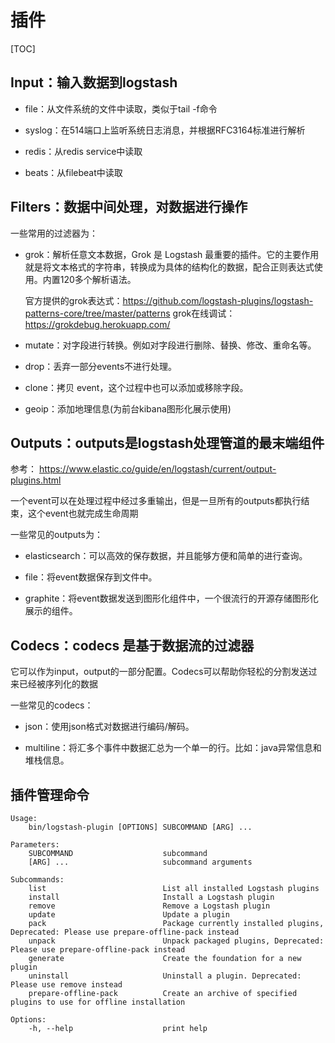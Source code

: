 # 插件

[TOC]
## Input：输入数据到logstash

- file：从文件系统的文件中读取，类似于tail -f命令

- syslog：在514端口上监听系统日志消息，并根据RFC3164标准进行解析

- redis：从redis service中读取

- beats：从filebeat中读取

## Filters：数据中间处理，对数据进行操作

一些常用的过滤器为：

- grok：解析任意文本数据，Grok 是 Logstash 最重要的插件。它的主要作用就是将文本格式的字符串，转换成为具体的结构化的数据，配合正则表达式使用。内置120多个解析语法。
  
  官方提供的grok表达式：<https://github.com/logstash-plugins/logstash-patterns-core/tree/master/patterns>
grok在线调试：<https://grokdebug.herokuapp.com/>

- mutate：对字段进行转换。例如对字段进行删除、替换、修改、重命名等。

- drop：丢弃一部分events不进行处理。

- clone：拷贝 event，这个过程中也可以添加或移除字段。

- geoip：添加地理信息(为前台kibana图形化展示使用)

## Outputs：outputs是logstash处理管道的最末端组件

参考： <https://www.elastic.co/guide/en/logstash/current/output-plugins.html>

一个event可以在处理过程中经过多重输出，但是一旦所有的outputs都执行结束，这个event也就完成生命周期

一些常见的outputs为：

- elasticsearch：可以高效的保存数据，并且能够方便和简单的进行查询。

- file：将event数据保存到文件中。

- graphite：将event数据发送到图形化组件中，一个很流行的开源存储图形化展示的组件。

## Codecs：codecs 是基于数据流的过滤器

它可以作为input，output的一部分配置。Codecs可以帮助你轻松的分割发送过来已经被序列化的数据

一些常见的codecs：

- json：使用json格式对数据进行编码/解码。

- multiline：将汇多个事件中数据汇总为一个单一的行。比如：java异常信息和堆栈信息。

## 插件管理命令

```text
Usage:
    bin/logstash-plugin [OPTIONS] SUBCOMMAND [ARG] ...

Parameters:
    SUBCOMMAND                    subcommand
    [ARG] ...                     subcommand arguments

Subcommands:
    list                          List all installed Logstash plugins
    install                       Install a Logstash plugin
    remove                        Remove a Logstash plugin
    update                        Update a plugin
    pack                          Package currently installed plugins, Deprecated: Please use prepare-offline-pack instead
    unpack                        Unpack packaged plugins, Deprecated: Please use prepare-offline-pack instead
    generate                      Create the foundation for a new plugin
    uninstall                     Uninstall a plugin. Deprecated: Please use remove instead
    prepare-offline-pack          Create an archive of specified plugins to use for offline installation

Options:
    -h, --help                    print help

```
